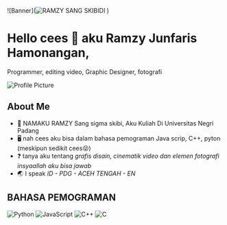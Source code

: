 ![Banner](![RAMZY SANG SKIBIDI](https://github.com/user-attachments/assets/92133555-907e-4022-8859-8958be303329)
)

# Hello cees 👻 aku Ramzy Junfaris Hamonangan,
Programmer, editing video, Graphic Designer, fotografi 

![Profile Picture]([path_to_your_profile_image](https://tenor.com/bAvwh.gif))

## About Me
- 🫠 NAMAKU RAMZY Sang sigma skibi, Aku Kuliah Di Universitas Negri Padang
- 🖥️ nah cees aku bisa dalam bahasa pemograman Java scrip, C++, pyton (meskipun sedikit cees😝)
- ❓ tanya aku tentang *grafis disain, cinematik video dan elemen fotografi insyaallah aku bisa jawab*
- 🌏 I speak *ID - PDG - ACEH TENGAH - EN*

## BAHASA PEMOGRAMAN
![Python](https://img.shields.io/badge/-Python-black?style=flat-square&logo=python)
![JavaScript](https://img.shields.io/badge/-JavaScript-black?style=flat-square&logo=javascript)
![C++](https://img.shields.io/badge/-C++-black?style=flat-square&logo=c%2B%2B)
![C](https://img.shields.io/badge/-C-black?style=flat-square&logo=c)
